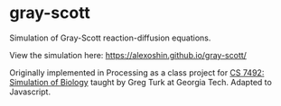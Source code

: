 # gray-scott
Simulation of Gray-Scott reaction-diffusion equations.

View the simulation here: https://alexoshin.github.io/gray-scott/

Originally implemented in Processing as a class project for [CS 7492: Simulation of Biology](https://www.cc.gatech.edu/~turk/bio_sim/index.html) taught by Greg Turk at Georgia Tech. Adapted to Javascript.
